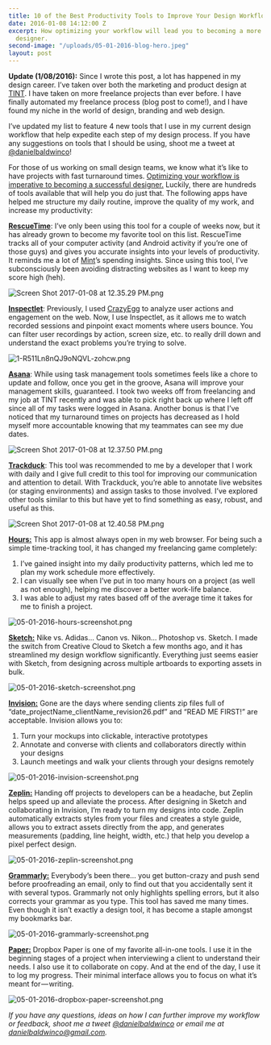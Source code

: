 ```yaml
---
title: 10 of the Best Productivity Tools to Improve Your Design Workflow
date: 2016-01-08 14:12:00 Z
excerpt: How optimizing your workflow will lead you to becoming a more successful
  designer.
second-image: "/uploads/05-01-2016-blog-hero.jpeg"
layout: post
---
```


**Update (1/08/2016):**
Since I wrote this post, a lot has happened in my design career. I’ve taken over both the marketing and product design at [TINT](http://www.tintup.com). I have taken on more freelance projects than ever before. I have finally automated my freelance process (blog post to come!), and I have found my niche in the world of design, branding and web design.

I’ve updated my list to feature 4 new tools that I use in my current design workflow that help expedite each step of my design process. If you have any suggestions on tools that I should be using, shoot me a tweet at [@danielbaldwinco](https://twitter.com/danielbaldwinco)!

For those of us working on small design teams, we know what it’s like to have projects with fast turnaround times. [Optimizing your workflow is imperative to becoming a successful designer.](http://ctt.ec/0H0Qm) <i class="fa fa-twitter" aria-hidden="true"></i> Luckily, there are hundreds of tools available that will help you do just that. The following apps have helped me structure my daily routine, improve the quality of my work, and increase my productivity:

**[RescueTime](http://www.rescuetime.com)**:  I’ve only been using this tool for a couple of weeks now, but it has already grown to become my favorite tool on this list. RescueTime tracks all of your computer activity (and Android activity if you’re one of those guys) and gives you accurate insights into your levels of productivity. It reminds me a lot of [Mint](https://www.mint.com/)’s spending insights. Since using this tool, I’ve subconsciously been avoiding distracting websites as I want to keep my score high (heh).

![Screen Shot 2017-01-08 at 12.35.29 PM.png](/uploads/Screen%20Shot%202017-01-08%20at%2012.35.29%20PM.png)

**[Inspectlet](http://www.inspectlet.com)**: Previously, I used [CrazyEgg](http://crazyegg.com/) to analyze user actions and engagement on the web. Now, I use Inspectlet, as it allows me to watch recorded sessions and pinpoint exact moments where users bounce. You can filter user recordings by action, screen size, etc. to really drill down and understand the exact problems you’re trying to solve.

![1-R511Ln8nQJ9oNQVL-zohcw.png](/uploads/1-R511Ln8nQJ9oNQVL-zohcw.png)

**[Asana](http://asana.com/)**: While using task management tools sometimes feels like a chore to update and follow, once you get in the groove, Asana will improve your management skills, guaranteed. I took two weeks off from freelancing and my job at TINT recently and was able to pick right back up where I left off since all of my tasks were logged in Asana. Another bonus is that I’ve noticed that my turnaround times on projects has decreased as I hold myself more accountable knowing that my teammates can see my due dates.

![Screen Shot 2017-01-08 at 12.37.50 PM.png](/uploads/Screen%20Shot%202017-01-08%20at%2012.37.50%20PM.png)

**[Trackduck](https://trackduck.com/)**: This tool was recommended to me by a developer that I work with daily and I give full credit to this tool for improving our communication and attention to detail. With Trackduck, you’re able to annotate live websites (or staging environments) and assign tasks to those involved. I’ve explored other tools similar to this but have yet to find something as easy, robust, and useful as this.

![Screen Shot 2017-01-08 at 12.40.58 PM.png](/uploads/Screen%20Shot%202017-01-08%20at%2012.40.58%20PM.png)

**[Hours:](https://www.hourstimetracking.com/)**  This app is almost always open in my web browser. For being such a simple time-tracking tool, it has changed my freelancing game completely:

1. I’ve gained insight into my daily productivity patterns, which led me to plan my work schedule more effectively.
2. I can visually see when I’ve put in too many hours on a project (as well as not enough), helping me discover a better work-life balance.
3. I was able to adjust my rates based off of the average time it takes for me to finish a project.

![05-01-2016-hours-screenshot.png](/uploads/05-01-2016-hours-screenshot.png)

**[Sketch:](http://sketchapp.com/)**  Nike vs. Adidas… Canon vs. Nikon... Photoshop vs. Sketch. I made the switch from Creative Cloud to Sketch a few months ago, and it has streamlined my design workflow significantly. Everything just seems easier with Sketch, from designing across multiple artboards to exporting assets in bulk.

![05-01-2016-sketch-screenshot.png](/uploads/05-01-2016-sketch-screenshot.png)

**[Invision:](http://invisionapp.com/)**  Gone are the days where sending clients zip files full of “date_projectName_clientName_revision26.pdf” and “READ ME FIRST!” are acceptable. Invision allows you to:

1. Turn your mockups into clickable, interactive prototypes
2. Annotate and converse with clients and collaborators directly within your designs
3. Launch meetings and walk your clients through your designs remotely

![05-01-2016-invision-screenshot.png](/uploads/05-01-2016-invision-screenshot.png)

**[Zeplin:](http://invisionapp.com/)**  Handing off projects to developers can be a headache, but Zeplin helps speed up and alleviate the process. After designing in Sketch and collaborating in Invision, I’m ready to turn my designs into code. Zeplin automatically extracts styles from your files and creates a style guide, allows you to extract assets directly from the app, and generates measurements (padding, line height, width, etc.) that help you develop a pixel perfect design.

![05-01-2016-zeplin-screenshot.png](/uploads/05-01-2016-zeplin-screenshot.png)

**[Grammarly:](https://medium.com/@danielbaldwin_/www.grammarly.com)**  Everybody’s been there… you get button-crazy and push send before proofreading an email, only to find out that you accidentally sent it with several typos. Grammarly not only highlights spelling errors, but it also corrects your grammar as you type. This tool has saved me many times. Even though it isn’t exactly a design tool, it has become a staple amongst my bookmarks bar.

![05-01-2016-grammarly-screenshot.png](/uploads/05-01-2016-grammarly-screenshot.png)

**[Paper:](https://paper.dropbox.com/)**  Dropbox Paper is one of my favorite all-in-one tools. I use it in the beginning stages of a project when interviewing a client to understand their needs. I also use it to collaborate on copy. And at the end of the day, I use it to log my progress. Their minimal interface allows you to focus on what it’s meant for — writing.

![05-01-2016-dropbox-paper-screenshot.png](/uploads/05-01-2016-dropbox-paper-screenshot.png)

*If you have any questions, ideas on how I can further improve my workflow or feedback, shoot me a tweet [@danielbaldwinco](http://twitter.com/danielbaldwinco) or email me at [danielbaldwinco@gmail.com](mailto:danielbaldwinco@gmail.com).*